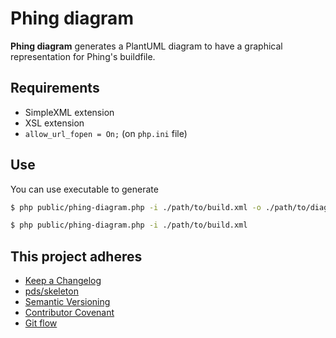 Phing diagram
=============

**Phing diagram** generates a PlantUML diagram to have a 
graphical representation for Phing's buildfile.

Requirements
------------

* SimpleXML extension
* XSL extension
* `allow_url_fopen = On;` (on `php.ini` file)

Use
---

You can use executable to generate 

```bash
$ php public/phing-diagram.php -i ./path/to/build.xml -o ./path/to/diagram.png -f png
```

```bash
$ php public/phing-diagram.php -i ./path/to/build.xml
```


This project adheres
--------------------

* [Keep a Changelog]
* [pds/skeleton]
* [Semantic Versioning]
* [Contributor Covenant]
* [Git flow]

[Keep a Changelog]: http://keepachangelog.com/en/1.0.0/
[pds/skeleton]: https://github.com/php-pds/skeleton
[Semantic Versioning]: http://semver.org/
[Contributor Covenant]: https://www.contributor-covenant.org/
[Git flow]: https://danielkummer.github.io/git-flow-cheatsheet/
